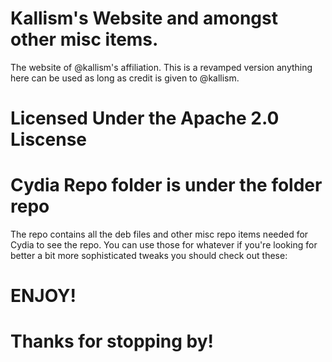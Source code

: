 # Kallism's Website and amongst other misc items.
The website of @kallism's affiliation.
This is a revamped version anything here can be used as long as credit is given to @kallism.

# Licensed Under the Apache 2.0 Liscense

# Cydia Repo folder is under the folder repo
The repo contains all the deb files and other misc repo items needed for Cydia to see the repo.
You can use those for whatever if you're looking for better a bit more sophisticated tweaks you should check out these:


# ENJOY!
# Thanks for stopping by!
